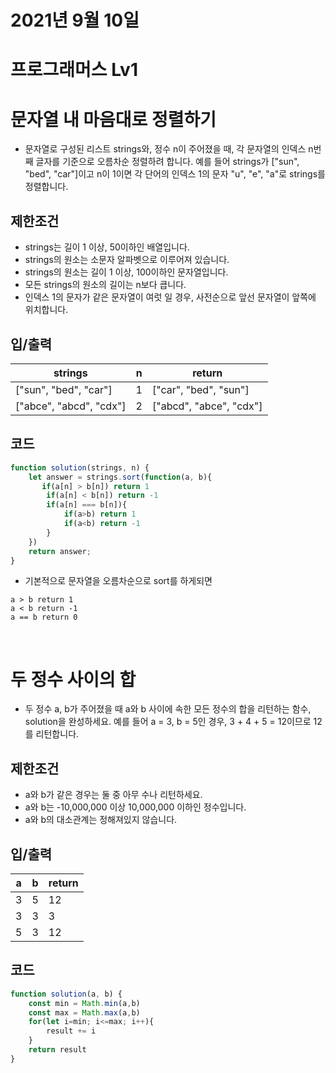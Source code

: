 # 2021년 9월 10일
# 프로그래머스 Lv1
# 문자열 내 마음대로 정렬하기
- 문자열로 구성된 리스트 strings와, 정수 n이 주어졌을 때, 각 문자열의 인덱스 n번째 글자를 기준으로 오름차순 정렬하려 합니다. 예를 들어 strings가 ["sun", "bed", "car"]이고 n이 1이면 각 단어의 인덱스 1의 문자 "u", "e", "a"로 strings를 정렬합니다.
## 제한조건 
- strings는 길이 1 이상, 50이하인 배열입니다.
- strings의 원소는 소문자 알파벳으로 이루어져 있습니다.
- strings의 원소는 길이 1 이상, 100이하인 문자열입니다.
- 모든 strings의 원소의 길이는 n보다 큽니다.
- 인덱스 1의 문자가 같은 문자열이 여럿 일 경우, 사전순으로 앞선 문자열이 앞쪽에 위치합니다.
## 입/출력
|strings|n|return|
|------|---|---|
|["sun", "bed", "car"]|1|["car", "bed", "sun"]|
|["abce", "abcd", "cdx"]|2|["abcd", "abce", "cdx"]|
## 코드
```javascript
function solution(strings, n) {
    let answer = strings.sort(function(a, b){
       if(a[n] > b[n]) return 1
        if(a[n] < b[n]) return -1
        if(a[n] === b[n]){
            if(a>b) return 1
            if(a<b) return -1
        }
    })
    return answer;
}
```
- 기본적으로 문자열을 오름차순으로 sort를 하게되면 
```
a > b return 1
a < b return -1
a == b return 0
```

<br>

# 두 정수 사이의 합
- 두 정수 a, b가 주어졌을 때 a와 b 사이에 속한 모든 정수의 합을 리턴하는 함수, solution을 완성하세요.
예를 들어 a = 3, b = 5인 경우, 3 + 4 + 5 = 12이므로 12를 리턴합니다.
## 제한조건 
- a와 b가 같은 경우는 둘 중 아무 수나 리턴하세요.
- a와 b는 -10,000,000 이상 10,000,000 이하인 정수입니다.
- a와 b의 대소관계는 정해져있지 않습니다.
## 입/출력
|a|b|return|
|------|---|---|
|3|5|12|
|3|3|3|
|5|3|12|
## 코드
```javascript
function solution(a, b) {
    const min = Math.min(a,b)
    const max = Math.max(a,b)
    for(let i=min; i<=max; i++){
        result += i
    }
    return result
}
```

